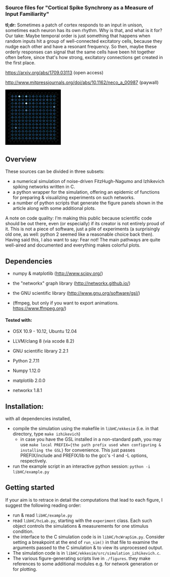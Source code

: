 ### Source files for "Cortical Spike Synchrony as a Measure of Input Familiarity"

**tl;dr:** Sometimes a patch of cortex responds to an input in unison, sometimes each neuron has its own rhythm. Why is that, and what is it for? Our take: Maybe temporal order is just something that happens when random inputs hit a group of well-connected excitatory cells, because they nudge each other and have a resonant frequency. So then, maybe these orderly responses can signal that the same cells have been hit together often before, since that's how strong, excitatory connections get created in the first place.

https://arxiv.org/abs/1709.03113  (open access)

http://www.mitpressjournals.org/doi/abs/10.1162/neco_a_00987  (paywall)

![animation of a grid network resonating under random input](https://raw.githubusercontent.com/cknd/synchrony/master/gnet_5.gif)

## Overview

These sources can be divided in three subsets:

- a numerical simulation of noise-driven FitzHugh-Nagumo and Izhikevich spiking networks written in C.
- a python wrapper for the simulation, offering an epidemic of functions for preparing & visualizing experiments on such networks.
- a number of python scripts that generate the figure panels shown in the article along with some additional plots.

A note on code quality:
I'm making this public because scientific code should be out there, even (or especially) if its creator is not entirely proud of it. This is not a piece of software, just a pile of experiments (a surprisingly old one, as well: python 2 seemed like a reasonable choice back then). Having said this, I also want to say: Fear not! The main pathways are quite well-aired and documented and everything makes colorful plots.


## Dependencies
- numpy & matplotlib (http://www.scipy.org/)
- the "networkx" graph library (http://networkx.github.io/)

- the GNU scientific library (http://www.gnu.org/software/gsl/)

- (ffmpeg, but only if you want to export animations. https://www.ffmpeg.org/)


#### Tested with:
- OSX 10.9 - 10.12, Ubuntu 12.04
- LLVM/clang 8 (via xcode 8.2)
- GNU scientific library 2.2.1

- Python 2.7.11
- Numpy  1.12.0
- matplotlib  2.0.0
- networkx  1.8.1

## Installation:
with all dependencies installed,

- compile the simulation using the makefile in `libHC/ekkesim` (i.e. in that directory, type `make izhikevich`)
    - in case you have the GSL installed in a non-standard path, you may use `make local PREFIX={the path prefix used when configuring & installing the GSL}` for convenience. This just passes PREFIX/include and PREFIX/lib to the gcc's -I and -L options, respectively.
- run the example script in an interactive python session: `python -i libHC/example.py`


## Getting started
If your aim is to retrace in detail the computations that lead to each figure, I suggest the following reading order:

- run & read `libHC/example.py`
- read `libHC/hcLab.py`, starting with the `experiment` class. Each such object controls the simulations & measurements for one stimulus condition.
- the interface to the C simulation code is in `libHC/hcWrapSim.py`. Consider setting a breakpoint at the end of `run_sim()` in that file to examine the arguments passed to the C simulation & to view its unprocessed output.
- The simulation code is in `libHC/ekkesim/src/simulation_izhikevich.c`.
- The various figure-generating scripts live in `./figures`. they make references to some additional modules e.g. for network generation or for plotting.
